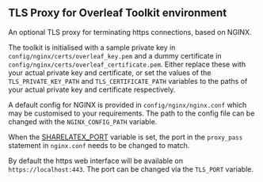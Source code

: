 ## TLS Proxy for Overleaf Toolkit environment

An optional TLS proxy for terminating https connections, based on NGINX.

The toolkit is initialised with a sample private key in `config/nginx/certs/overleaf_key.pem` and a dummy certificate in `config/nginx/certs/overleaf_certificate.pem`. Either replace these with your actual private key and certificate, or set the values of the `TLS_PRIVATE_KEY_PATH` and `TLS_CERTIFICATE_PATH` variables to the paths of your actual private key and certificate respectively.

A default config for NGINX is provided in `config/nginx/nginx.conf` which may be customised to your requirements. The path to the config file can be changed with the `NGINX_CONFIG_PATH` variable.

When the [SHARELATEX_PORT](overleaf-rc.md#sharelatex_port) variable is set, the port in the `proxy_pass` statement in `nginx.conf` needs to be changed to match.

By default the https web interface will be available on `https://localhost:443`. The port can be changed via the `TLS_PORT` variable. 
